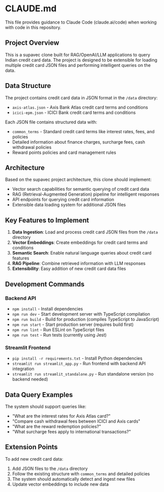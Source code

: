 # CLAUDE.md

This file provides guidance to Claude Code (claude.ai/code) when working with code in this repository.

## Project Overview

This is a supavec clone built for RAG/OpenAI/LLM applications to query Indian credit card data. The project is designed to be extensible for loading multiple credit card JSON files and performing intelligent queries on the data.

## Data Structure

The project contains credit card data in JSON format in the `/data` directory:
- `axis-atlas.json` - Axis Bank Atlas credit card terms and conditions
- `icici-epm.json` - ICICI Bank credit card terms and conditions

Each JSON file contains structured data with:
- `common_terms` - Standard credit card terms like interest rates, fees, and policies
- Detailed information about finance charges, surcharge fees, cash withdrawal policies
- Reward points policies and card management rules

## Architecture

Based on the supavec project architecture, this clone should implement:
- Vector search capabilities for semantic querying of credit card data
- RAG (Retrieval-Augmented Generation) pipeline for intelligent responses
- API endpoints for querying credit card information
- Extensible data loading system for additional JSON files

## Key Features to Implement

1. **Data Ingestion**: Load and process credit card JSON files from the `/data` directory
2. **Vector Embeddings**: Create embeddings for credit card terms and conditions
3. **Semantic Search**: Enable natural language queries about credit card features
4. **RAG Pipeline**: Combine retrieved information with LLM responses
5. **Extensibility**: Easy addition of new credit card data files

## Development Commands

### Backend API
- `npm install` - Install dependencies
- `npm run dev` - Start development server with TypeScript compilation
- `npm run build` - Build for production (compiles TypeScript to JavaScript)
- `npm run start` - Start production server (requires build first)
- `npm run lint` - Run ESLint on TypeScript files
- `npm run test` - Run tests (currently using Jest)

### Streamlit Frontend
- `pip install -r requirements.txt` - Install Python dependencies
- `streamlit run streamlit_app.py` - Run frontend with backend API integration
- `streamlit run streamlit_standalone.py` - Run standalone version (no backend needed)

## Data Query Examples

The system should support queries like:
- "What are the interest rates for Axis Atlas card?"
- "Compare cash withdrawal fees between ICICI and Axis cards"
- "What are the reward redemption policies?"
- "What surcharge fees apply to international transactions?"

## Extension Points

To add new credit card data:
1. Add JSON files to the `/data` directory
2. Follow the existing structure with `common_terms` and detailed policies
3. The system should automatically detect and ingest new files
4. Update vector embeddings to include new data